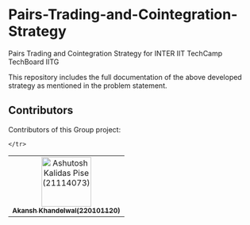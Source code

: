 # Pairs-Trading-and-Cointegration-Strategy
Pairs Trading and Cointegration Strategy for INTER IIT TechCamp TechBoard IITG

This repository includes the full documentation of the above developed strategy as mentioned in the problem statement.

## Contributors
Contributors of this Group project:

<table>
  <tbody>
    <tr>
      <td align="center"><a href="https://github.com/AkanshKh"><img src="https://avatars.githubusercontent.com/u/128902296?v=4" width="100px;" alt="Ashutosh Kalidas Pise (21114073)"/><br /><sub><b>Akansh Khandelwal(220101120)</b></sub>
      </td>
      
    </tr>
  </tbody>
  <tfoot>

  </tfoot>
</table>
